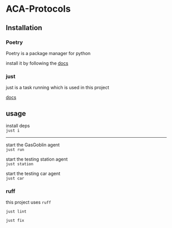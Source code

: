 # ACA-Protocols

## Installation

### Poetry

Poetry is a package manager for python

install it by following the [docs](https://python-poetry.org/docs/)

### just

just is a task running which is used in this project

[docs](https://github.com/casey/just)

## usage

install deps <br>
`just i`

---

start the GasGoblin agent <br>
`just run`

start the testing station agent <br>
`just station`

start the testing car agent <br>
`just car`

### ruff

this project uses `ruff`

`just lint`

`just fix`
